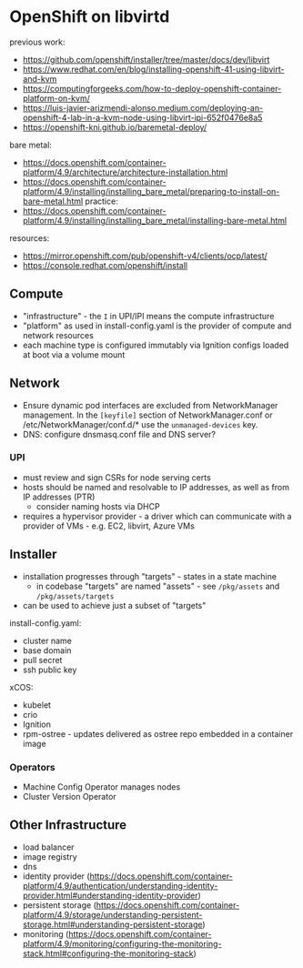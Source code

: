 # OpenShift on libvirtd

previous work:
  - https://github.com/openshift/installer/tree/master/docs/dev/libvirt
  - https://www.redhat.com/en/blog/installing-openshift-41-using-libvirt-and-kvm
  - https://computingforgeeks.com/how-to-deploy-openshift-container-platform-on-kvm/
  - https://luis-javier-arizmendi-alonso.medium.com/deploying-an-openshift-4-lab-in-a-kvm-node-using-libvirt-ipi-652f0476e8a5
  - https://openshift-kni.github.io/baremetal-deploy/

bare metal:
  - https://docs.openshift.com/container-platform/4.9/architecture/architecture-installation.html
  - https://docs.openshift.com/container-platform/4.9/installing/installing_bare_metal/preparing-to-install-on-bare-metal.html
practice:
  - https://docs.openshift.com/container-platform/4.9/installing/installing_bare_metal/installing-bare-metal.html

resources:
- https://mirror.openshift.com/pub/openshift-v4/clients/ocp/latest/
- https://console.redhat.com/openshift/install

## Compute

- "infrastructure" - the `I` in UPI/IPI means the compute infrastructure
- "platform" as used in install-config.yaml is the provider of compute and network resources
- each machine type is configured immutably via Ignition configs loaded at boot via a volume mount

## Network

- Ensure dynamic pod interfaces are excluded from NetworkManager management. In the `[keyfile]` section of NetworkManager.conf or /etc/NetworkManager/conf.d/* use the `unmanaged-devices` key.
- DNS: configure dnsmasq.conf file and DNS server?

### UPI

- must review and sign CSRs for node serving certs
- hosts should be named and resolvable to IP addresses, as well as from IP addresses (PTR)
  - consider naming hosts via DHCP
- requires a hypervisor provider - a driver which can communicate with a provider of VMs - e.g. EC2, libvirt, Azure VMs

## Installer

- installation progresses through "targets" - states in a state machine
  - in codebase "targets" are named "assets" - see `/pkg/assets` and `/pkg/assets/targets`
- can be used to achieve just a subset of "targets"

install-config.yaml:
  - cluster name
  - base domain
  - pull secret
  - ssh public key

xCOS:
  - kubelet
  - crio
  - Ignition
  - rpm-ostree - updates delivered as ostree repo embedded in a container image

### Operators

- Machine Config Operator manages nodes
- Cluster Version Operator

## Other Infrastructure

- load balancer
- image registry
- dns
- identity provider (https://docs.openshift.com/container-platform/4.9/authentication/understanding-identity-provider.html#understanding-identity-provider)
- persistent storage (https://docs.openshift.com/container-platform/4.9/storage/understanding-persistent-storage.html#understanding-persistent-storage)
- monitoring (https://docs.openshift.com/container-platform/4.9/monitoring/configuring-the-monitoring-stack.html#configuring-the-monitoring-stack)